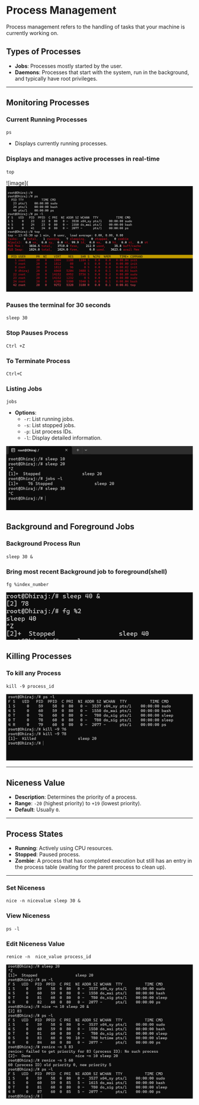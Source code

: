 # Process Management

Process management refers to the handling of tasks that your machine is currently working on.

## Types of Processes
- **Jobs**: Processes mostly started by the user.
- **Daemons**: Processes that start with the system, run in the background, and typically have root privileges.

---

## Monitoring Processes

### Current Running Processes
````
ps 
````
- Displays currently running processes.

### Displays and manages active processes in real-time
````
top
````


![image](![image](https://github.com/DhirajDeshmukh8239/Linux/blob/ad421691b10b7667ebab7c2ff20f642b27395079/Screenshot%202025-07-17%20191540.png)


### Pauses the terminal for 30 seconds
````
sleep 30
````
### Stop Pauses Process 
````
Ctrl +Z
````
### To Terminate Process
````
Ctrl+C
````
### Listing Jobs
````
jobs
````
- **Options**:
  - `-r`: List running jobs.
  - `-s`: List stopped jobs.
  - `-p`: List process IDs.
  - `-l`: Display detailed information.


![image](https://github.com/DhirajDeshmukh8239/Linux/blob/a224c11b6fd5937b8e254a3a6a0ac91f98124f24/Screenshot%202025-07-17%20191743.png)


## Background and Foreground Jobs
### Background Process Run
````
sleep 30 &
````
### Bring most recent Background job to foreground(shell)
````
fg %index_number
````

![image](https://github.com/DhirajDeshmukh8239/Linux/blob/59ab2f18be36a5fa91ec63d51b0eca2807217447/Screenshot%202025-07-17%20192434.png)


## Killing Processes
### To kill any Process
````
kill -9 process_id
````

![image](https://github.com/DhirajDeshmukh8239/Linux/blob/9656b69fa193a7a85c472c008b84ca1b0a62d56a/Screenshot%202025-07-17%20192443.png)

---

## Niceness Value
- **Description**: Determines the priority of a process.
- **Range**: `-20` (highest priority) to `+19` (lowest priority).
- **Default**: Usually `0`.


---

## Process States
- **Running**: Actively using CPU resources.
- **Stopped**: Paused process.
- **Zombie**: A process that has completed execution but still has an entry in the process table (waiting for the parent process to clean up).

---

### Set Niceness
   ````
   nice -n nicevalue sleep 30 &
   ````

### View Niceness
   ````
   ps -l
   ````
### Edit Niceness Value
   ````
   renice -n  nice_value process_id
   ````

![image](https://github.com/DhirajDeshmukh8239/Linux/blob/d8df260a00880d1a83aa48c9420da535af249d03/Screenshot%202025-07-17%20192726.png)

